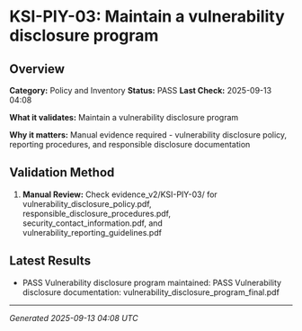 # KSI-PIY-03: Maintain a vulnerability disclosure program

## Overview

**Category:** Policy and Inventory
**Status:** PASS
**Last Check:** 2025-09-13 04:08

**What it validates:** Maintain a vulnerability disclosure program

**Why it matters:** Manual evidence required - vulnerability disclosure policy, reporting procedures, and responsible disclosure documentation

## Validation Method

1. **Manual Review:** Check evidence_v2/KSI-PIY-03/ for vulnerability_disclosure_policy.pdf, responsible_disclosure_procedures.pdf, security_contact_information.pdf, and vulnerability_reporting_guidelines.pdf

## Latest Results

- PASS Vulnerability disclosure program maintained: PASS Vulnerability disclosure documentation: vulnerability_disclosure_program_final.pdf

---
*Generated 2025-09-13 04:08 UTC*